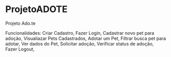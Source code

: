 # ProjetoADOTE
Projeto Ado.te 

Funcionalidades:
Criar Cadastro,
Fazer Login,
Cadastrar novo pet para adoção,
Visualiazar Pets Cadastrados,
Adotar um Pet,
Filtrar busca pet para adotar,
Ver dados do Pet,
Solicitar adoção,
Verificar status de adoção,
Fazer Logout,